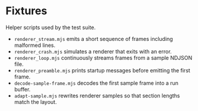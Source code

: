 # Fixtures

Helper scripts used by the test suite.

- `renderer_stream.mjs` emits a short sequence of frames including malformed lines.
- `renderer_crash.mjs` simulates a renderer that exits with an error.
- `renderer_loop.mjs` continuously streams frames from a sample NDJSON file.
- `renderer_preamble.mjs` prints startup messages before emitting the first frame.
- `decode-sample-frame.mjs` decodes the first sample frame into a run buffer.
- `adapt-sample.mjs` rewrites renderer samples so that section lengths match the layout.

